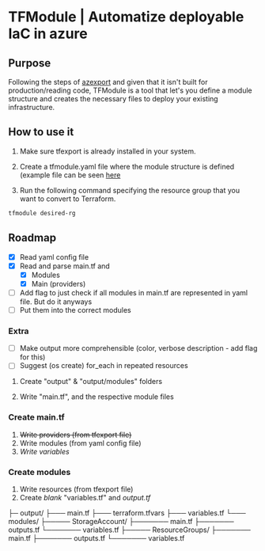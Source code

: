# TFModule | Automatize deployable IaC in azure

## Purpose

Following the steps of [azexport](https://github.com/Azure/aztfexport) and given that it isn't built for production/reading code,
TFModule is a tool that let's you define a module structure and creates the necessary files to deploy your existing infrastructure.

## How to use it

1. Make sure tfexport is already installed in your system.

2. Create a tfmodule.yaml file where the module structure is defined (example file
can be seen [here](./example/tfmodule.yaml)

3. Run the following command specifying the resource group that you want to convert
to Terraform.

```sh
tfmodule desired-rg
```

## Roadmap

- [x] Read yaml config file
- [x] Read and parse main.tf and
  - [x] Modules
  - [x] Main (providers)
- [ ] Add flag to just check if all modules in main.tf are represented in yaml file.
But do it anyways
- [ ] Put them into the correct modules

### Extra

- [ ] Make output more comprehensible (color, verbose description - add flag for this)
- [ ] Suggest (os create) for_each in repeated resources

1. Create "output" & "output/modules" folders

2. Write "main.tf", and the respective module files

### Create main.tf

1. ~~Write providers (from tfexport file)~~
2. Write modules (from yaml config file)
3. *Write variables*

### Create modules

1. Write resources (from tfexport file)
2. Create *blank* "variables.tf" and *output.tf*

├─ output/
├─── main.tf
├─── terraform.tfvars
├─── variables.tf
└─── modules/
├───── StorageAccount/
├─────── main.tf
├─────── outputs.tf
└─────── variables.tf
├───── ResourceGroups/
├─────── main.tf
├─────── outputs.tf
└─────── variables.tf
